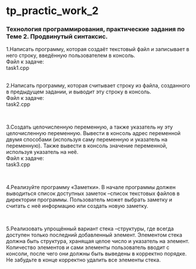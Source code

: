 # tp_practic_work_2
### Технология программирования, практические задания по Теме 2. Продвинутый синтаксис.

1.Написать программу, которая создаёт текстовый файл и записывает в него строку, введённую пользователем в консоль.</br>
Файл к задаче: </br>
task1.cpp</br>
</br>

2.Написать программу, которая считывает строку из файла, созданного в предыдущем задании, и выводит эту строку в консоль.</br>
Файл к задаче: </br>
task2.cpp</br>

</br>

3.Создать целочисленную переменную, а также указатель ну эту целочисленную переменную. Вывести в консоль адрес переменной двумя способами (используя саму переменную и указатель на переменную). Также вывести в консоль значение переменной, используя указатель на неё.</br>
Файл к задаче: </br>
task3.cpp</br>

</br>

4.Реализуйте программу «Заметки». В начале программы должен выводиться список доступных заметок –список текстовых файлов в директории программы. Пользователь может выбрать заметку и считать с неё информацию или создать новую заметку.</br>

</br>

5.Реализовать упрощённый вариант стека –структуры, где всегда доступен только последний добавленный элемент. Элементом стека должна быть структура, хранящая целое число и указатель на элемент. Количество элементов и сами элементы пользователь вводит с консоли, после чего они должны быть выведены в корректно порядке. Не забудьте в конце корректно удалить все элементы стека.</br>

</br>

